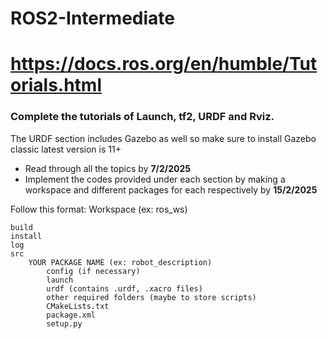 # ROS2-Intermediate
# https://docs.ros.org/en/humble/Tutorials.html
### Complete the tutorials of Launch, tf2, URDF and Rviz. 
The URDF section includes Gazebo as well so make sure to install Gazebo classic latest version is 11+
- Read through all the topics by **7/2/2025**
- Implement the codes provided under each section by making a workspace and different packages for each respectively by **15/2/2025**

Follow this format:
Workspace (ex: ros_ws)

    build
    install
    log
    src
        YOUR PACKAGE NAME (ex: robot_description)
            config (if necessary)
            launch
            urdf (contains .urdf, .xacro files)
            other required folders (maybe to store scripts)
            CMakeLists.txt
            package.xml
            setup.py

 
